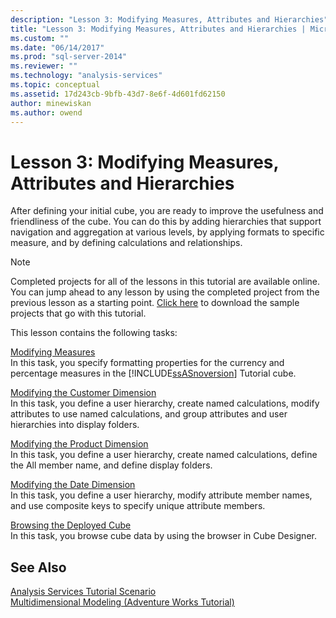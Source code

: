 ```yaml
---
description: "Lesson 3: Modifying Measures, Attributes and Hierarchies"
title: "Lesson 3: Modifying Measures, Attributes and Hierarchies | Microsoft Docs"
ms.custom: ""
ms.date: "06/14/2017"
ms.prod: "sql-server-2014"
ms.reviewer: ""
ms.technology: "analysis-services"
ms.topic: conceptual
ms.assetid: 17d243cb-9bfb-43d7-8e6f-4d601fd62150
author: minewiskan
ms.author: owend
---
```

# Lesson 3: Modifying Measures, Attributes and Hierarchies
  After defining your initial cube, you are ready to improve the usefulness and friendliness of the cube. You can do this by adding hierarchies that support navigation and aggregation at various levels, by applying formats to specific measure, and by defining calculations and relationships.  
  
> [!NOTE]  
>  Completed projects for all of the lessons in this tutorial are available online. You can jump ahead to any lesson by using the completed project from the previous lesson as a starting point. [Click here](https://go.microsoft.com/fwlink/?LinkID=221866) to download the sample projects that go with this tutorial.  
  
 This lesson contains the following tasks:  
  
 [Modifying Measures](lesson-3-1-modifying-measures.md)  
 In this task, you specify formatting properties for the currency and percentage measures in the [!INCLUDE[ssASnoversion](../includes/ssasnoversion-md.md)] Tutorial cube.  
  
 [Modifying the Customer Dimension](lesson-3-2-modifying-the-customer-dimension.md)  
 In this task, you define a user hierarchy, create named calculations, modify attributes to use named calculations, and group attributes and user hierarchies into display folders.  
  
 [Modifying the Product Dimension](lesson-3-3-modifying-the-product-dimension.md)  
 In this task, you define a user hierarchy, create named calculations, define the All member name, and define display folders.  
  
 [Modifying the Date Dimension](lesson-3-4-modifying-the-date-dimension.md)  
 In this task, you define a user hierarchy, modify attribute member names, and use composite keys to specify unique attribute members.  
  
 [Browsing the Deployed Cube](lesson-3-5-browsing-the-deployed-cube.md)  
 In this task, you browse cube data by using the browser in Cube Designer.  
  
## See Also  
 [Analysis Services Tutorial Scenario](analysis-services-tutorial-scenario.md)   
 [Multidimensional Modeling &#40;Adventure Works Tutorial&#41;](multidimensional-modeling-adventure-works-tutorial.md)  
  
  
